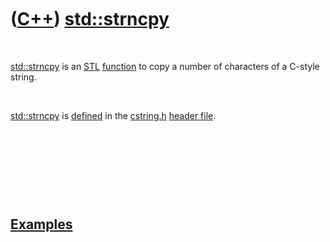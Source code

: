 
 

 

 

 

 

([C++](Cpp.md)) [std::strncpy](CppStrncpy.md)
===============================================

 

[std::strncpy](CppStrncpy.md) is an [STL](CppStl.md)
[function](CppFunction.md) to copy a number of characters of a C-style
string.

 

[std::strncpy](CppStrncpy.md) is [defined](CppDefinition.md) in the
[cstring.h](CppCstringH.md) [header file](CppHeaderFile.md).

 

 

 

 

[Examples](CppExample.md)
--------------------------

 

 

 

 

 

 

 

